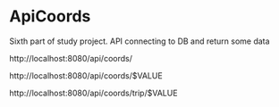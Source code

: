 # ApiCoords
Sixth part of study project. API connecting to DB and return some data

http://localhost:8080/api/coords/

http://localhost:8080/api/coords/$VALUE

http://localhost:8080/api/coords/trip/$VALUE


